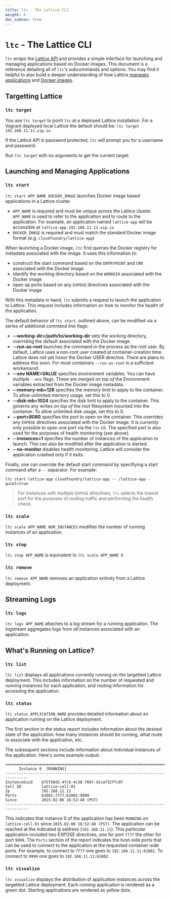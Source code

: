 ```yaml
---
title: ltc - The Lattice CLI
weight: 4
doc_subnav: true
---
```


# `ltc` - The Lattice CLI

`ltc` wraps the [Lattice API](/docs/lattice-api.html) and provides a simple interface for launching and managing applications based on Docker images.  This document is a reference detailing all of `ltc`'s subcommands and options.  You may find it helpful to also build a deeper understanding of how Lattice [manages applications](/docs/troubleshooting.html#how-does-lattice-manage-applications) and [Docker images](/docs/troubleshooting.html#how-does-lattice-work-with-docker-images).

## Targetting Lattice

### `ltc target`

You use `ltc target` to point `ltc` at a deployed Lattice installation. For a Vagrant deployed local Lattice the default should be: `ltc target 192.168.11.11.xip.io`

If the Lattice API is password protected, `ltc` will prompt you for a username and password.

Run `ltc target` with no arguments to get the current target.

## Launching and Managing Applications

### `ltc start`

`ltc start APP_NAME DOCKER_IMAGE` launches Docker image based applications in a Lattice cluster.

- `APP_NAME` is required and must be unique across the Lattice cluster.  `APP_NAME` is used to refer to the application and to route to the application.  For example, an application named `lattice-app` will be accessible at `lattice-app.192.168.11.11.xip.io`
- `DOCKER_IMAGE` is required and must match the standard Docker image format (e.g. `cloudfoundry/lattice-app`)

When launching a Docker image, `ltc` first queries the Docker registry for metadata associated with the image.  It uses this information to:

- construct the start command based on the `ENTRYPOINT` and `CMD` associated with the Docker image
- identify the working directory based on the `WORKDIR` associated with the Docker image
- open up ports based on any `EXPOSE` directives associated with the Docker image

With this metadata in hand, `ltc` submits a request to launch the application to Lattice.  This request includes information on how to monitor the health of the application. 

The default behavior of `ltc start`, outlined above, can be modified via a series of additional command line flags:

- **--working-dir=/path/to/working-dir** sets the working directory, overriding the default associated with the Docker image.
- **--run-as-root** launches the command in the process as the root user.  By default, Lattice uses a non-root user created at container-creation time.  Lattice does not yet honor the Docker USER directive.  There are plans to address this soon.  For most containers `--run-as-root` is a sufficient workaround.
- **--env NAME=VALUE** specifies environment variables. You can have multiple `--env` flags.  These are merged *on top of* the Environment variables extracted from the Docker image metadata.
- **--memory-mb=128** specifies the memory limit to apply to the container.  To allow unlimited memory usage, set this to 0.
- **--disk-mb=1024** specifies the disk limit to apply to the container.  This governs any writes *on top of* the root filesystem mounted into the container.  To allow unlimited disk usage, set this to 0.
- **--port=8080** specifies the port to open on the container.  This overrides any `EXPOSE` directives associated with the Docker image.  It is currently only possible to open one port via the `ltc` cli.  The specified port is also used for the purposes of health monitoring (see above).
- **--instances=1** specifies the number of instances of the application to launch.  This can also be modified after the application is started.
- **--no-monitor** disables health monitoring.  Lattice will consider the application crashed only if it exits.

Finally, one can override the default start command by specifiying a start command after a `--` separator.  For example:

    ltc start lattice-app cloudfoundry/lattice-app -- /lattice-app -quiet=true

> For instances with *multiple* `EXPOSE` directives, `ltc` selects the *lowest* port for the purposes of routing traffic and performing the health check.

### `ltc scale` 

`ltc scale APP_NAME NUM_INSTANCES` modifies the number of running instances of an application.

### `ltc stop`

`ltc stop APP_NAME` is equivalent to `ltc scale APP_NAME 0`

### `ltc remove`

`ltc remove APP_NAME` removes an application entirely from a Lattice deployment.

## Streaming Logs

### `ltc logs`

`ltc logs APP_NAME` attaches to a log stream for a running application.  The logstream aggregates logs from *all* instances associated with an application.

## What's Running on Lattice?

### `ltc list`

`ltc list` displays all applications currently running on the targetted Lattice deployment.  This includes information on the number of requested and running instances for each application, and routing information for accessing the application.

### `ltc status`

`ltc status APPLICATION_NAME` provides detailed information about an application running on the Lattice deployment.

The first section in the status report includes information about the *desired* state of the application: how many instances should be running, what route to associate with the application, etc..

The subsequent sections include information about individual instances of the application.  Here's some example output:

    ================================================================================
          Instance 0  [RUNNING]
    --------------------------------------------------------------------------------
    InstanceGuid    b75f58d2-4fc6-4c38-7097-42caf32ffc07
    Cell ID         lattice-cell-01
    Ip              192.168.11.11
    Ports           61001:7777;61002:9999
    Since           2015-02-06 16:52:40 (PST)
    --------------------------------------------------------------------------------

This indicates that instance 0 of the application has been `RUNNING` on `lattice-cell-01` since `2015-02-06 16:52:40 (PST)`.  The application can be reached at the indicated ip address (`192.168.11.11`).  This particular application included two EXPOSE directives, one for port  `7777` the other for port `9999`.  The `Ports` section of the report indicates the host-side ports that can be used to connect to the application at the requested container-side ports.  For example, to connect to `7777` one goes to `192.168.11.11:61001`.  To connect to `9999` one goes to `192.168.11.11:61002`.

### `ltc visualize`

`ltc visualize` displays the *distribution* of application instances across the targetted Lattice deployment.  Each running application is rendered as a green dot.  Starting applications are rendered as yellow dots.

